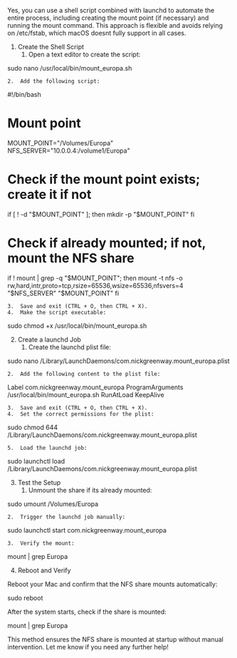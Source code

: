 Yes, you can use a shell script combined with launchd to automate the entire process, including creating the mount point (if necessary) and running the mount command. This approach is flexible and avoids relying on /etc/fstab, which macOS doesnt fully support in all cases.

1. Create the Shell Script
	1.	Open a text editor to create the script:

sudo nano /usr/local/bin/mount_europa.sh


	2.	Add the following script:

#!/bin/bash

# Mount point
MOUNT_POINT="/Volumes/Europa"
NFS_SERVER="10.0.0.4:/volume1/Europa"

# Check if the mount point exists; create it if not
if [ ! -d "$MOUNT_POINT" ]; then
    mkdir -p "$MOUNT_POINT"
fi

# Check if already mounted; if not, mount the NFS share
if ! mount | grep -q "$MOUNT_POINT"; then
    mount -t nfs -o rw,hard,intr,proto=tcp,rsize=65536,wsize=65536,nfsvers=4 "$NFS_SERVER" "$MOUNT_POINT"
fi


	3.	Save and exit (CTRL + O, then CTRL + X).
	4.	Make the script executable:

sudo chmod +x /usr/local/bin/mount_europa.sh

2. Create a launchd Job
	1.	Create the launchd plist file:

sudo nano /Library/LaunchDaemons/com.nickgreenway.mount_europa.plist


	2.	Add the following content to the plist file:

<?xml version="1.0" encoding="UTF-8"?>
<plist version="1.0">
<dict>
    <key>Label</key>
    <string>com.nickgreenway.mount_europa</string>
    <key>ProgramArguments</key>
    <array>
        <string>/usr/local/bin/mount_europa.sh</string>
    </array>
    <key>RunAtLoad</key>
    <true/>
    <key>KeepAlive</key>
    <false/>
</dict>
</plist>


	3.	Save and exit (CTRL + O, then CTRL + X).
	4.	Set the correct permissions for the plist:

sudo chmod 644 /Library/LaunchDaemons/com.nickgreenway.mount_europa.plist


	5.	Load the launchd job:

sudo launchctl load /Library/LaunchDaemons/com.nickgreenway.mount_europa.plist

3. Test the Setup
	1.	Unmount the share if its already mounted:

sudo umount /Volumes/Europa


	2.	Trigger the launchd job manually:

sudo launchctl start com.nickgreenway.mount_europa


	3.	Verify the mount:

mount | grep Europa

4. Reboot and Verify

Reboot your Mac and confirm that the NFS share mounts automatically:

sudo reboot

After the system starts, check if the share is mounted:

mount | grep Europa

This method ensures the NFS share is mounted at startup without manual intervention. Let me know if you need any further help!
